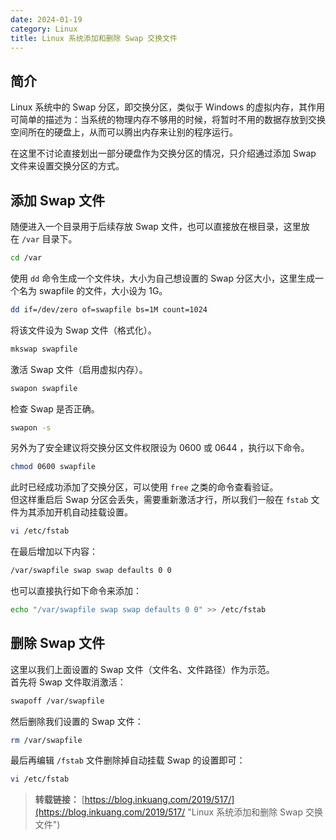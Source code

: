 ```yaml
---
date: 2024-01-19
category: Linux
title: Linux 系统添加和删除 Swap 交换文件
---
```

## 简介

Linux 系统中的 Swap 分区，即交换分区，类似于 Windows 的虚拟内存，其作用可简单的描述为：当系统的物理内存不够用的时候，将暂时不用的数据存放到交换空间所在的硬盘上，从而可以腾出内存来让别的程序运行。

在这里不讨论直接划出一部分硬盘作为交换分区的情况，只介绍通过添加 Swap 文件来设置交换分区的方式。

## 添加 Swap 文件

随便进入一个目录用于后续存放 Swap 文件，也可以直接放在根目录，这里放在 `/var` 目录下。

```sh
cd /var
```

使用 `dd` 命令生成一个文件块，大小为自己想设置的 Swap 分区大小，这里生成一个名为 swapfile 的文件，大小设为 1G。

```sh
dd if=/dev/zero of=swapfile bs=1M count=1024
```

将该文件设为 Swap 文件（格式化）。

```sh
mkswap swapfile
```

激活 Swap 文件（启用虚拟内存）。

```sh
swapon swapfile
```

检查 Swap 是否正确。

```sh
swapon -s
```

另外为了安全建议将交换分区文件权限设为 0600 或 0644 ，执行以下命令。

```sh
chmod 0600 swapfile
```

此时已经成功添加了交换分区，可以使用 `free` 之类的命令查看验证。  
但这样重启后 Swap 分区会丢失，需要重新激活才行，所以我们一般在 `fstab` 文件为其添加开机自动挂载设置。

```sh
vi /etc/fstab
```

在最后增加以下内容：

```sh
/var/swapfile swap swap defaults 0 0
```

也可以直接执行如下命令来添加：

```sh
echo "/var/swapfile swap swap defaults 0 0" >> /etc/fstab
```

## 删除 Swap 文件

这里以我们上面设置的 Swap 文件（文件名、文件路径）作为示范。  
首先将 Swap 文件取消激活：

```sh
swapoff /var/swapfile
```

然后删除我们设置的 Swap 文件：

```sh
rm /var/swapfile
```

最后再编辑 `/fstab` 文件删除掉自动挂载 Swap 的设置即可：

```sh
vi /etc/fstab
```

> **转载链接：** [https://blog.inkuang.com/2019/517/](https://blog.inkuang.com/2019/517/ "Linux 系统添加和删除 Swap 交换文件")